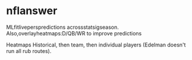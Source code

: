 # nflanswer
MLfitliveperspredictions acrossstatsigseason. Also,overlayheatmaps:D/QB/WR to improve predictions

Heatmaps Historical, then team, then individual players (Edelman doesn't run all rub routes).

